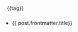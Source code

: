 <div class="tag-container">
  <el-tag 
    v-for="tag in tags" 
    :key="tag"
    class="tag"
    type="primary" 
    size="large"
    :hit="tag==selectedTag"
    @click="select(tag)">{{tag}}</el-tag>
</div>
<ul>
  <li v-for="post of posts">
    <a :href="withBase(post.url)">{{ post.frontmatter.title}}</a>
  </li>
</ul>

<script setup>
  import { data as _posts} from './data-loader/article.data.js'
  import { withBase } from 'vitepress'

  let tags=ref(["全部"])

  function loadSelected(){
    //ssr环境
    if(typeof sessionStorage =='undefined') return '全部'
    return sessionStorage.getItem('home-selected-tag')??'全部'
  }

  function storeSelected(tag){
    return sessionStorage.setItem('home-selected-tag',tag)
  }

  let selectedTag=ref(loadSelected())

  
  tags.value.push(
    ..._posts.reduce((acc,post)=>{
          let ftags=post.frontmatter.tags
          if(ftags){
            let arr=ftags.split(/,|，/).filter(Boolean)
            acc.add(...arr)
            post.tags=arr
          }
          return acc
        },new Set())
  )

  let posts=computed(()=>{
    return _posts.filter(post=>{
      return selectedTag.value=='全部'? _posts:(post.tags||[]).includes(selectedTag.value) 
    })
  })

  function select(tag){
    selectedTag.value=tag
    storeSelected(tag)
  }
</script>
<style scoped>
.tag-container{
  display:flex;
  flex-wrap:wrap;
  padding:10px;
}

.tag{
  margin-right:10px;
  cursor:pointer;
}
</style>